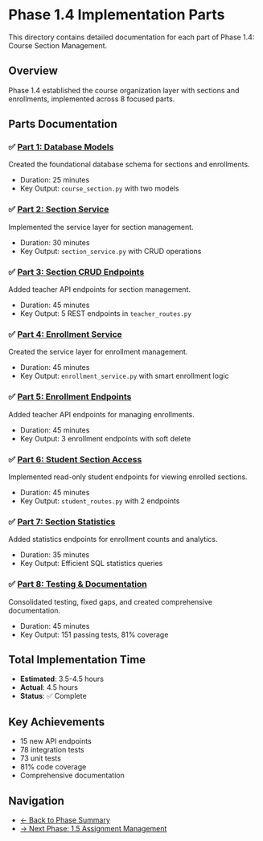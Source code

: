 # Phase 1.4 Implementation Parts

This directory contains detailed documentation for each part of Phase 1.4: Course Section Management.

## Overview
Phase 1.4 established the course organization layer with sections and enrollments, implemented across 8 focused parts.

## Parts Documentation

### ✅ [Part 1: Database Models](part-1-models.md)
Created the foundational database schema for sections and enrollments.
- Duration: 25 minutes
- Key Output: `course_section.py` with two models

### ✅ [Part 2: Section Service](part-2-service.md)
Implemented the service layer for section management.
- Duration: 30 minutes
- Key Output: `section_service.py` with CRUD operations

### ✅ [Part 3: Section CRUD Endpoints](part-3-endpoints.md)
Added teacher API endpoints for section management.
- Duration: 45 minutes
- Key Output: 5 REST endpoints in `teacher_routes.py`

### ✅ [Part 4: Enrollment Service](part-4-enrollment-service.md)
Created the service layer for enrollment management.
- Duration: 45 minutes
- Key Output: `enrollment_service.py` with smart enrollment logic

### ✅ [Part 5: Enrollment Endpoints](part-5-enrollment-endpoints.md)
Added teacher API endpoints for managing enrollments.
- Duration: 45 minutes
- Key Output: 3 enrollment endpoints with soft delete

### ✅ [Part 6: Student Section Access](part-6-student-access.md)
Implemented read-only student endpoints for viewing enrolled sections.
- Duration: 45 minutes
- Key Output: `student_routes.py` with 2 endpoints

### ✅ [Part 7: Section Statistics](part-7-statistics.md)
Added statistics endpoints for enrollment counts and analytics.
- Duration: 35 minutes
- Key Output: Efficient SQL statistics queries

### ✅ [Part 8: Testing & Documentation](part-8-testing-documentation.md)
Consolidated testing, fixed gaps, and created comprehensive documentation.
- Duration: 45 minutes
- Key Output: 151 passing tests, 81% coverage

## Total Implementation Time
- **Estimated**: 3.5-4.5 hours
- **Actual**: 4.5 hours
- **Status**: ✅ Complete

## Key Achievements
- 15 new API endpoints
- 78 integration tests
- 73 unit tests
- 81% code coverage
- Comprehensive documentation

## Navigation
- [← Back to Phase Summary](../phase-1-4-section-management.md)
- [→ Next Phase: 1.5 Assignment Management](../../PROJECT_ROADMAP.md#15-assignment-management)